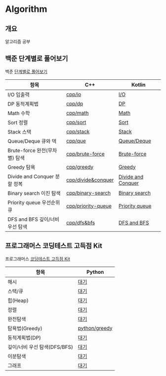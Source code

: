 # Algorithm

## 개요

알고리즘 공부

## 백준 단계별로 풀어보기

백준 [단계별로 풀어보기](https://www.acmicpc.net/step)

| 항목                          |C++              |Kotlin                 |
|-----------------------------|-----------------|-----------------------|
|I/O 입출력                    |[cpp/io](cpp/io)|[I/O](kotlin/step/io)|
|DP 동적계획법                 |[cpp/dp](cpp/dp)|[DP](kotlin/step/dp)|
|Math 수학                    |[cpp/math](cpp/math)|[Math](kotlin/step/math)|
|Sort 정렬                    |[cpp/sort](cpp/sort)|[Sort](kotlin/step/sort)|
|Stack 스택                   |[cpp/stack](cpp/stack)|[Stack](kotlin/step/stack)|
|Queue/Deque 큐와 덱           |[cpp/que](cpp/que)|[Queue/Deque](kotlin/step/que)|
|Brute-force 완전(무차별) 탐색  |[cpp/brute-force](cpp/brute-force)|[Brute-force](kotlin/step/brute-force)|
|Greedy 탐욕                  |[cpp/greedy](cpp/greedy)|[Greedy](kotlin/step/greedy)|
|Divide and Conquer 분할 정복  |[cpp/divide&conquer](cpp/divide&conquer)|[Divide and Conquer](kotlin/step/divide&conquer)|
|Binary search 이진 탐색       |[cpp/binary-search](cpp/binary-search)|[Binary search](kotlin/step/binary-search)|
|Priority queue 우선순위 큐     |[cpp/priority-queue](cpp/priority-queue)|[Priority queue](kotlin/step/priority-queue)|
|DFS and BFS 깊이/너비 우선 탐색 |[cpp/dfs&bfs](cpp/dfs&bfs)|[DFS and BFS](kotlin/step/dfs&bfs)|

## 프로그래머스 코딩테스트 고득점 Kit

프로그래머스 [코딩테스트 고득점 Kit](https://programmers.co.kr/learn/challenges)

| 항목                   | Python                         |
|----------------------|--------------------------------|
| 해시                   | [대기]()                         |
| 스택/큐                 | [대기]()                         |
| 힙(Heap)              | [대기]()                         |
| 정렬                   | [대기]()                         |
| 완전탐색                 | [대기]()                         |
| 탐욕법(Greedy)          | [python/greedy](python/greedy) |
| 동적계획법(DP)            | [대기]()                         |
| 깊이/너비 우선 탐색(DFS/BFS) | [대기]()                         |
| 이분탐색                 | [대기]()                         |
| 그래프                  | [대기]()                         |